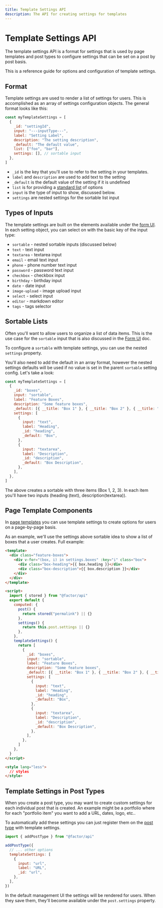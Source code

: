 ```yaml
---
title: Template Settings API
description: The API for creating settings for templates
---
```


# Template Settings API

The template settings API is a format for settings that is used by page templates and post types to configure settings that can be set on a post by post basis.

This is a reference guide for options and configuration of template settings.

## Format

Template settings are used to render a list of settings for users. This is accomplished as an array of settings configuration objects. The general format looks like this:

```js
const myTemplateSettings = [
  {
    _id: "settingId",
    input: "---inputType---",
    label: "Setting Label",
    description: "The setting description",
    _default: "The default value",
    list: ["foo", "bar"],
    settings: [], // sortable input
  },
]
```

- `_id` is the key that you'll use to refer to the setting in your templates.
- `label` and `description` are used to add text to the setting
- `_default` is the default value of the setting if it is undefined
- `list` is for providing a [standard list](./form-ui) of options
- `input` is the type of input to show, discussed below.
- `settings` are nested settings for the sortable list input

## Types of Inputs

The template settings are built on the elements available under the [form UI](./form-ui). In each setting object, you can select on with the basic key of the input type:

- `sortable` - nested sortable inputs (discussed below)
- `text` - text input
- `textarea` - textarea input
- `email` - email text input
- `phone` - phone number text input
- `password` - password text input
- `checkbox` - checkbox input
- `birthday` - birthday input
- `date` - date input
- `image-upload` - image upload input
- `select` - select input
- `editor` - markdown editor
- `tags` - tags selector

## Sortable Lists

Often you'll want to allow users to organize a list of data items. This is the use case for the `sortable` input that is also discussed in the [Form UI](./form-ui) doc.

To configure a `sortable` with template settings, you can use the nested `settings` property.

You'll also need to add the default in an array format, however the nested settings defaults will be used if no value is set in the parent `sortable` setting config. Let's take a look:

```js
const myTemplateSettings = [
  {
    _id: "boxes",
    input: "sortable",
    label: "Feature Boxes",
    description: "Some feature boxes",
    _default: [{ __title: "Box 1" }, { __title: "Box 2" }, { __title: "Box 3" }],
    settings: [
      {
        input: "text",
        label: "Heading",
        _id: "heading",
        _default: "Box",
      },
      {
        input: "textarea",
        label: "Description",
        _id: "description",
        _default: "Box Description",
      },
    ],
  },
]
```

The above creates a sortable with three items (Box 1, 2, 3). In each item you'll have two inputs (heading (text), description(textarea)).

## Page Template Components

In [page templates](./page-templates) you can use template settings to create options for users on a page-by-page basis.

As an example, we'll use the settings above sortable idea to show a list of boxes that a user creates. Full example:

```html
<template>
  <div class="feature-boxes">
    <div v-for="(box, i) in settings.boxes" :key="i" class="box">
      <div class="box-heading">{{ box.heading }}</div>
      <div class="box-description">{{ box.description }}</div>
    </div>
  </div>
</template>

<script>
  import { stored } from "@factor/api"
  export default {
    computed: {
      post() {
        return stored("permalink") || {}
      },
      settings() {
        return this.post.settings || {}
      },
    },
    templateSettings() {
      return [
        {
          _id: "boxes",
          input: "sortable",
          label: "Feature Boxes",
          description: "Some feature boxes",
          _default: [{ __title: "Box 1" }, { __title: "Box 2" }, { __title: "Box 3" }],
          settings: [
            {
              input: "text",
              label: "Heading",
              _id: "heading",
              _default: "Box",
            },
            {
              input: "textarea",
              label: "Description",
              _id: "description",
              _default: "Box Description",
            },
          ],
        },
      ]
    },
  }
</script>

<style lang="less">
  // styles
</style>
```

## Template Settings in Post Types

When you create a post type, you may want to create custom settings for each individual post that is created. An example might be a portfolio where for each "portfolio item" you want to add a URL, dates, logo, etc..

To automatically add these settings you can just register them on the [post type](./post-type) with template settings.

```js
import { addPostType } from "@factor/api"

addPostType({
  // ... other options
  templateSettings: [
    {
      input: "url",
      label: "URL",
      _id: "url",
    },
  ],
})
```

In the default management UI the settings will be rendered for users. When they save them, they'll become available under the `post.settings` property.
